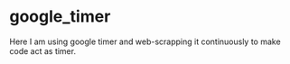 # google_timer
Here I am using google timer and web-scrapping it continuously to make code act as timer.
